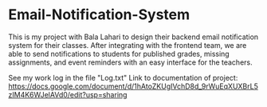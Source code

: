 # Email-Notification-System
This is my project with Bala Lahari to design their backend email notification system for their classes. After integrating with the frontend team, we are able to send notifications to students for published grades, missing assignments, and event reminders with an easy interface for the teachers.

See my work log in the file "Log.txt"
Link to documentation of project: https://docs.google.com/document/d/1hAtoZKUgIVchD8d_9rWuEqXUXBrL5zIM4K6WJelAVd0/edit?usp=sharing
